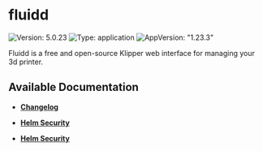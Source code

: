 # fluidd

![Version: 5.0.23](https://img.shields.io/badge/Version-5.0.23-informational?style=flat-square) ![Type: application](https://img.shields.io/badge/Type-application-informational?style=flat-square) ![AppVersion: "1.23.3"](https://img.shields.io/badge/AppVersion-"1.23.3"-informational?style=flat-square)

Fluidd is a free and open-source Klipper web interface for managing your 3d printer.

## Available Documentation

- [**Changelog**](CHANGELOG)

- [**Helm Security**](container-security)

- [**Helm Security**](helm-security)

